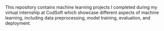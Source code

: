 This repository contains machine learning projects I completed during my virtual internship at CodSoft which showcase different aspects of machine learning, including data preprocessing, model training, evaluation, and deployment.
